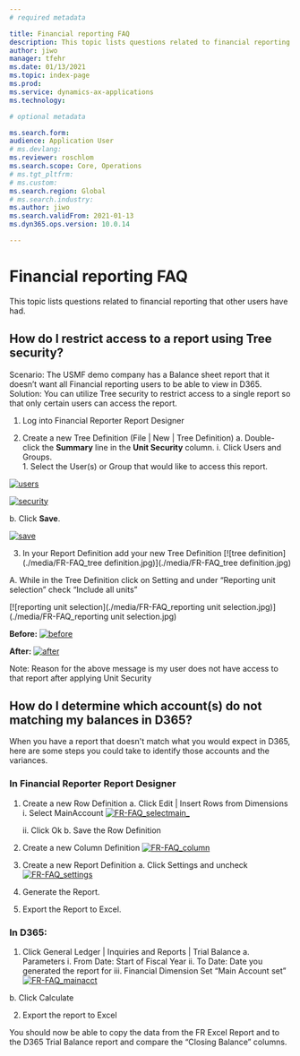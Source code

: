 ```yaml
---
# required metadata

title: Financial reporting FAQ 
description: This topic lists questions related to financial reporting that other users have had. 
author: jiwo
manager: tfehr
ms.date: 01/13/2021
ms.topic: index-page
ms.prod: 
ms.service: dynamics-ax-applications
ms.technology: 

# optional metadata

ms.search.form: 
audience: Application User
# ms.devlang: 
ms.reviewer: roschlom
ms.search.scope: Core, Operations
# ms.tgt_pltfrm: 
# ms.custom: 
ms.search.region: Global 
# ms.search.industry: 
ms.author: jiwo
ms.search.validFrom: 2021-01-13
ms.dyn365.ops.version: 10.0.14

---
```


# Financial reporting FAQ 

This topic lists questions related to financial reporting that other users have had. 


## How do I restrict access to a report using Tree security?

Scenario: The USMF demo company has a Balance sheet report that it doesn’t want all Financial reporting users to be able to view in D365. 
Solution: You can utilize Tree security to restrict access to a single report so that only certain users can access the report. 

1.	Log into Financial Reporter Report Designer

2.	Create a new Tree Definition (File | New | Tree Definition)
  a.	Double-click the **Summary** line in the **Unit Security** column.
      i.	Click Users and Groups.  
          1.	Select the User(s) or Group that would like to access this report. 
          
[![users](./media/FR-FAQ_users.png)](./media/FR-FAQ_users.png)

[![security](./media/FR-FAQ_security.jpg)](./media/FR-FAQ_security.jpg)

  b.	Click **Save**.
  
[![save](./media/FR-FAQ_save.png)](./media/FR-FAQ_save.png)

3.	In your Report Definition add your new Tree Definition
[![tree definition](./media/FR-FAQ_tree definition.jpg)](./media/FR-FAQ_tree definition.jpg)

A.	While in the Tree Definition click on Setting and under “Reporting unit selection” check “Include all units”
 
[![reporting unit selection](./media/FR-FAQ_reporting unit selection.jpg)](./media/FR-FAQ_reporting unit selection.jpg)

**Before:**
          [![before](./media/FR-FAQ_before.png)](./media/FR-FAQ_before.png)

**After:**
          [![after](./media/FR-FAQ_after.png)](./media/FR-FAQ_after.png)

Note: Reason for the above message is my user does not have access to that report after applying Unit Security



## How do I determine which account(s) do not matching my balances in D365?

When you have a report that doesn't match what you would expect in D365, here are some steps you could take to identify those accounts and the variances. 

### In Financial Reporter Report Designer

1.	Create a new Row Definition 
  a.	Click Edit | Insert Rows from Dimensions 
    i.	Select MainAccount
        [![FR-FAQ_selectmain_](./media/FR-FAQ_selectmain_.png)](./media/FR-FAQ_selectmain_.png)
    
    ii.	Click Ok
  b.	Save the Row Definition

2.	Create a new Column Definition
        [![FR-FAQ_column](./media/FR-FAQ_column.png)](./media/FR-FAQ_column.png)

3.	Create a new Report Definition
  a.	Click Settings and uncheck 
      [![FR-FAQ_settings](./media/FR-FAQ_settings.png)](./media/FR-FAQ_settings.png)
   
4.	Generate the Report. 

5.	Export the Report to Excel.

### In D365: 
1.	Click General Ledger | Inquiries and Reports | Trial Balance
  a.	Parameters
    i.	From Date: Start of Fiscal Year
    ii.	To Date: Date you generated the report for
    iii.	Financial Dimension Set “Main Account set”
       [![FR-FAQ_mainacct](./media/FR-FAQ_mainacct.png)](./media/FR-FAQ_mainacct.png)
      
  b.	Click Calculate

2.	Export the report to Excel

You should now be able to copy the data from the FR Excel Report and to the D365 Trial Balance report and compare the “Closing Balance” columns.
